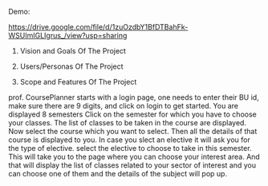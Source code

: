 Demo:

https://drive.google.com/file/d/1zuOzdbY1BfDTBahFk-WSUImIGLIgrus_/view?usp=sharing

1. Vision and Goals Of The Project


2. Users/Personas Of The Project


3. Scope and Features Of The Project

prof. CoursePlanner starts with a login page, one needs to enter their BU id, make sure there are 9 digits, and click on login to get started.
You are displayed 8 semesters
Click on the semester for which you have to choose your classes.
The list of classes to be taken in the course are displayed.
Now select the course which you want to select.
Then all the details of that course is displayed to you.
In case you slect an elective it will ask you for the type of elective.
select the elective to choose to take in this semester.
This will take you to the page where you can choose your interest area.
And that will display the list of classes related to your sector of interest and you can choose one of them and the details of the subject will pop up.
